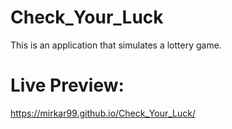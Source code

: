 # Check_Your_Luck
This is an application that simulates a lottery game.
# Live Preview:
https://mirkar99.github.io/Check_Your_Luck/